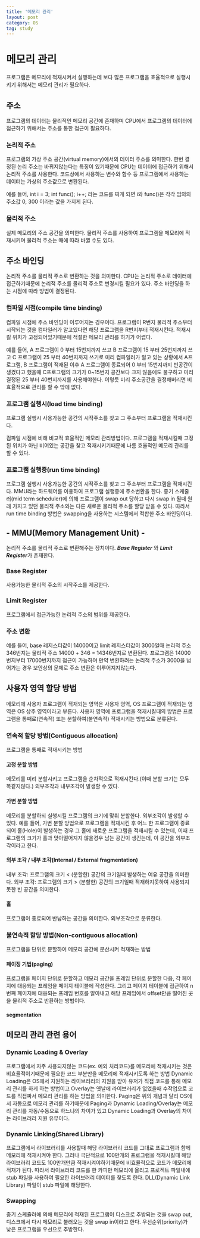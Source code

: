 ```yaml
---
title: '메모리 관리'
layout: post
category: OS
tag: study
---
```



# 메모리 관리
프로그램은 메모리에 적재시켜서 실행하는데 보다 많은 프로그램을 효율적으로 실행시키기 위해서는 메모리 관리가 필요하다.

## 주소
프로그램의 데이터는 물리적인 메모리 공간에 존재하며 CPU에서 프로그램의 데이터에 접근하기 위해서는 주소를 통한 접근이 필요하다.

### 논리적 주소
프로그램의 가상 주소 공간(virtual memory)에서의 데이터 주소를 의미한다. 한번 결정된 논리 주소는 바뀌지않는다는 특징이 있기때문에 CPU는 데이터에 접근하기 위해서 논리적 주소를 사용한다.
코드상에서 사용하는 변수와 함수 등 프로그램에서 사용하는 데이터는 가상의 주소값으로 변환된다.

예를 들어, 
int i = 3;
int func();
i++;
라는 코드를 짜게 되면
i와 func()은 각각 임의의 주소값 0, 300 이라는 값을 가지게 된다.


### 물리적 주소
실제 메모리의 주소 공간을 의미한다. 물리적 주소를 사용하여 프로그램을 메모리에 적재시키며 물리적 주소는 때에 따라 바뀔 수도 있다.

## 주소 바인딩
논리적 주소를 물리적 주소로 변환하는 것을 의미한다. CPU는 논리적 주소로 데이터에 접근하기때문에 논리적 주소를 물리적 주소로 변경시킬 필요가 있다. 주소 바인딩을 하는 시점에 따라 방법이 결정된다.

### 컴파일 시점(compile time binding)
컴파일 시점에 주소 바인딩이 이루어지는 경우이다. 프로그램이 R번지 물리적 주소부터 시작되는 것을 컴파일러가 알고있다면 해당 프로그램을 R번지부터 적재시킨다. 적재시킬 위치가 고정되어있기때문에 적절한 메모리 관리를 하기가 어렵다.

예를 들어, A 프로그램이 0 부터 15번지까지 쓰고 B 프로그램이 15 부터 25번지까지 쓰고 C 프로그램이 25 부터 40번지까지 쓰기로 미리 컴파일러가 알고 있는 상황에서
A프로그램, B 프로그램이 적재된 이후 A 프로그램이 종료되어 0 부터 15번지까지 빈공간이 생겼다고 했을때 C프로그램의 크기가 0~15번지 공간보다 크지 않음에도 불구하고 미리 결정된 25 부터 40번지까지를 사용해야한다. 이렇듯 미리 주소공간을 결정해버리면 비효율적으로 관리를 할 수 밖에 없다.


### 프로그램 실행시(load time binding)
프로그램 실행시 사용가능한 공간의 시작주소를 찾고 그 주소부터 프로그램을 적재시킨다. 

컴파일 시점에 비해 비교적 효율적인 메모리 관리방법이다. 프로그램을 적재시킬때 고정된 위치가 아닌 비어있는 공간을 찾고 적재시키기때문에 나름 효율적인 메모리 관리를 할 수 있다.

### 프로그램 실행중(run time binding)
프로그램 실행시 사용가능한 공간의 시작주소를 찾고 그 주소부터 프로그램을 적재시킨다. MMU라는 하드웨어를 이용하여 프로그램 실행중에 주소변환을 한다.
중기 스케줄러(mid term scheduler)에 의해 프로그램이 swap out 당하고 다시 swap in 될때 원래 가지고 있던 물리적 주소와는 다른 새로운 물리적 주소를 할당 받을 수 있다.
따라서 run time binding 방법은 swapping을 사용하는 시스템에서 적합한 주소 바인딩이다.

## - MMU(Memory Management Unit) -
논리적 주소를 물리적 주소로 변환해주는 장치이다. ***Base Register*** 와 ***Limit Register***가 존재한다.

### Base Register
사용가능한 물리적 주소의 시작주소를 제공한다.

### Limit Register
프로그램에서 접근가능한 논리적 주소의 범위를 제공한다.

### 주소 변환
예를 들어, base 레지스터값이 14000이고 limit 레지스터값이 3000일때 논리적 주소 346번지는 물리적 주소 14000 + 346 = 14346번지로 변환된다. 프로그램은 14000번지부터 17000번지까지
접근이 가능하며 만약 변환하려는 논리적 주소가 3000을 넘어가는 경우 보안상의 문제로 주소 변환은 이루어지지않는다.

## 사용자 영역 할당 방법
메모리에 사용자 프로그램이 적재되는 영역은 사용자 영역, OS 프로그램이 적재되는 영역은 OS 상주 영역이라고 부른다. 사용자 영역에 프로그램을 적재시킬때의 방법은 프로그램을 통째로(연속적) 또는 분할하여(불연속적) 적재시키는 방법으로 분류된다.

### 연속적 할당 방법(Contiguous allocation)
프로그램을 통째로 적재시키는 방법

#### 고정 분할 방법
메모리를 미리 분할시키고 프로그램을 순차적으로 적재시킨다.(이때 분할 크기는 모두 똑같지않다.) 외부조각과 내부조각이 발생할 수 있다.

#### 가변 분할 방법
메모리를 분할하되 실행시킬 프로그램의 크기에 맞춰 분할한다. 외부조각이 발생할 수 있다.
예를 들어, 가변 분할 방법으로 프로그램을 적재시킨 후 어느 한 프로그램이 종료되어 홀(Hole)이 발생하는 경우 그 홀에 새로운 프로그램을 적재시킬 수 있는데, 이때 프로그램의 크기가
홀과 맞아떨어지지 않을경우 남는 공간이 생긴는데, 이 공간을 외부조각이라고 한다.

#### 외부 조각 / 내부 조각(Internal / External fragmentation)
내부 조각: 프로그램의 크기 < (분할한) 공간의 크기일때 발생하는 여유 공간을 의미한다.
외부 조각: 프로그램의 크기 > (분할한) 공간의 크기일때 적재하지못하여 사용되지못한 빈 공간을 의미한다.

#### 홀
프로그램이 종료되어 반납하는 공간을 의미한다. 외부조각으로 분류한다.

### 불연속적 할당 방법(Non-contiguous allocation)
프로그램을 단위로 분할하여 메모리 공간에 분산시켜 적재하는 방법

#### 페이징 기법(paging)
프로그램을 페이지 단위로 분할하고 메모리 공간을 프레임 단위로 분할한 다음, 각 페이지에 대응되는 프레임을 페이지 테이블에 작성한다. 그리고 페이지 테이블에 접근하여 n번째 페이지에 대응되는 프레임 번호를 알아내고 해당 프레임에서 offset만큼 떨어진 곳을 물리적 주소로 반환하는 방법이다.

#### segmentation

#### 

## 메모리 관리 관련 용어

### Dynamic Loading & Overlay
프로그램에서 자주 사용되지않는 코드(ex. 예외 처리코드)를 메모리에 적재시키는 것은 비효율적이기때문에 필요한 코드 부분만을 메모리에 적재시키도록 하는 방법
Dynamic Loading은 OS에서 지원하는 라이브러리의 지원을 받아 유저가 직접 코드를 통해 메모리 관리를 하게 하는 방법이고
Overlay는 옛날에 라이브러리가 없었을때 수작업으로 코드를 직접짜서 메모리 관리를 하는 방법을 의미한다.
Paging은 위의 개념과 달리 OS에서 자동으로 메모리 관리를 하기때문에 Paging과 Dynamic Loading/Overlay는 메모리 관리를 자동/수동으로 하느냐의 차이가 있고
Dynamic Loading과 Overlay의 차이는 라이브러리 지원 유무이다.

### Dynamic Linking(Shared Library)
프로그램에서 라이브러리를 사용할때 해당 라이브러리 코드를 그대로 프로그램과 함께 메모리에 적재시켜야 한다. 그러나 극단적으로 100만개의 프로그램을 적재시킬때 해당 라이브러리 코드도
100만개만큼 적재시켜야하기때문에 비효율적으로 코드가 메모리에 적재가 된다. 따라서 라이브러리 코드를 한 카피만 메모리에 올리고 프로젝트 파일내에 stub 파일을 사용하여 필요한 라이브러리 데이터를 찾도록 한다. DLL(Dynamic Link Library) 파일이 stub 파일에 해당한다.

### Swapping
중기 스케쥴러에 의해 메모리에 적재된 프로그램이 디스크로 추방되는 것을 swap out, 디스크에서 다시 메모리로 불러오는 것을 swap in이라고 한다. 우선순위(priority)가 낮은 프로그램을 우선으로 추방한다.

